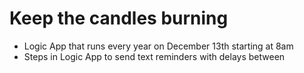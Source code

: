 # Keep the candles burning

- Logic App that runs every year on December 13th starting at 8am
- Steps in Logic App to send text reminders with delays between




